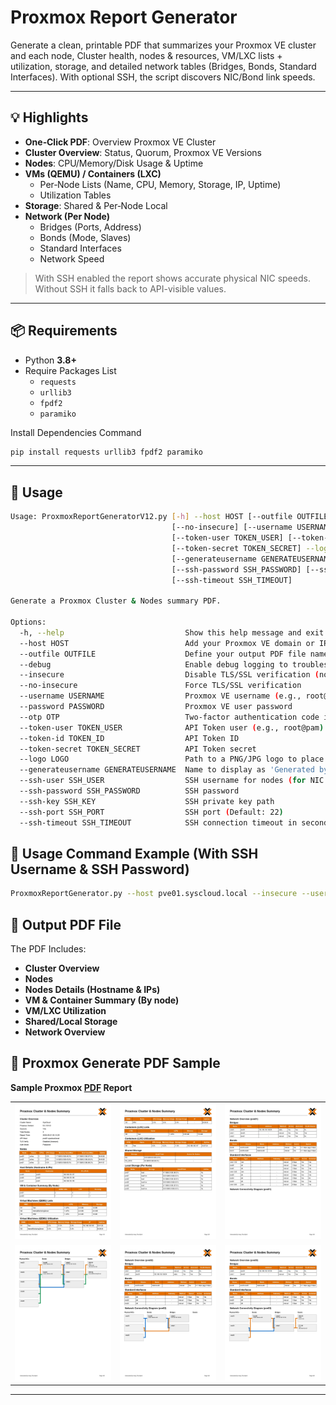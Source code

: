 # Proxmox Report Generator

Generate a clean, printable PDF that summarizes your Proxmox VE cluster and each node, Cluster health, nodes & resources, VM/LXC lists + utilization, storage, and detailed network tables (Bridges, Bonds, Standard Interfaces). With optional SSH, the script discovers NIC/Bond link speeds.

---

## 💡 Highlights

- **One‑Click PDF**: Overview Proxmox VE Cluster
- **Cluster Overview**: Status, Quorum, Proxmox VE Versions
- **Nodes**: CPU/Memory/Disk Usage & Uptime
- **VMs (QEMU) / Containers (LXC)**
  - Per‑Node Lists (Name, CPU, Memory, Storage, IP, Uptime)
  - Utilization Tables
- **Storage**: Shared & Per‑Node Local
- **Network (Per Node)**
  - Bridges (Ports, Address)
  - Bonds (Mode, Slaves)
  - Standard Interfaces
  - Network Speed
> With SSH enabled the report shows accurate physical NIC speeds. Without SSH it falls back to API-visible values.

---

## 📦 Requirements

- Python **3.8+**
- Require Packages List
  - `requests`
  - `urllib3`
  - `fpdf2`
  - `paramiko`

Install Dependencies Command

```bash
pip install requests urllib3 fpdf2 paramiko
```

---

## 📝 Usage
```bash
Usage: ProxmoxReportGeneratorV12.py [-h] --host HOST [--outfile OUTFILE] [--debug] [--insecure]
                                    [--no-insecure] [--username USERNAME] [--password PASSWORD] [--otp OTP]
                                    [--token-user TOKEN_USER] [--token-id TOKEN_ID]
                                    [--token-secret TOKEN_SECRET] --logo LOGO
                                    [--generateusername GENERATEUSERNAME] [--ssh-user SSH_USER]
                                    [--ssh-password SSH_PASSWORD] [--ssh-key SSH_KEY] [--ssh-port SSH_PORT]
                                    [--ssh-timeout SSH_TIMEOUT]

Generate a Proxmox Cluster & Nodes summary PDF.

Options:
  -h, --help                           Show this help message and exit
  --host HOST                          Add your Proxmox VE domain or IP address
  --outfile OUTFILE                    Define your output PDF file name (e.g., report.pdf)
  --debug                              Enable debug logging to troubleshoot PDF generation
  --insecure                           Disable TLS/SSL verification (not recommended)
  --no-insecure                        Force TLS/SSL verification
  --username USERNAME                  Proxmox VE username (e.g., root@pam)
  --password PASSWORD                  Proxmox VE user password
  --otp OTP                            Two-factor authentication code if required
  --token-user TOKEN_USER              API Token user (e.g., root@pam)
  --token-id TOKEN_ID                  API Token ID
  --token-secret TOKEN_SECRET          API Token secret
  --logo LOGO                          Path to a PNG/JPG logo to place in the PDF header
  --generateusername GENERATEUSERNAME  Name to display as 'Generated by' in the PDF footer
  --ssh-user SSH_USER                  SSH username for nodes (for NIC speeds / IP ARP fallback)
  --ssh-password SSH_PASSWORD          SSH password
  --ssh-key SSH_KEY                    SSH private key path
  --ssh-port SSH_PORT                  SSH port (Default: 22)
  --ssh-timeout SSH_TIMEOUT            SSH connection timeout in seconds (Default: 8)
```
## 📝 Usage Command Example (With SSH Username & SSH Password)
```bash
ProxmoxReportGenerator.py --host pve01.syscloud.local --insecure --username root@pam --password "xxxxx" --logo "C:\Proxmox.png" --generateusername "Aung Thu Myint" --ssh-user root --ssh-password "xxxxx"
```
## 🎯 Output PDF File

The PDF Includes:

- **Cluster Overview**
- **Nodes**
- **Nodes Details (Hostname & IPs)**
- **VM & Container Summary (By node)**
- **VM/LXC Utilization**
- **Shared/Local Storage**
- **Network Overview**

## 📂 Proxmox Generate PDF Sample

<p>
  <strong>Sample Proxmox <a href="https://github.com/AungThuMyint/ProxmoxReportGenerator/blob/main/Report/Proxmox_Summary.pdf">PDF</a> Report</strong>
</p>

<table>
  <tr>
    <td><img src="https://raw.githubusercontent.com/AungThuMyint/ProxmoxReportGenerator/refs/heads/main/Report/Page1.jpg" alt="Page1" width="260"></td>
    <td><img src="https://raw.githubusercontent.com/AungThuMyint/ProxmoxReportGenerator/refs/heads/main/Report/Page2.jpg" alt="Page2" width="260"></td>
    <td><img src="https://raw.githubusercontent.com/AungThuMyint/ProxmoxReportGenerator/refs/heads/main/Report/Page3.jpg" alt="Page3" width="260"></td>
  </tr>
  <tr>
    <td><img src="https://raw.githubusercontent.com/AungThuMyint/ProxmoxReportGenerator/refs/heads/main/Report/Page4.jpg" alt="Page4" width="260"></td>
    <td><img src="https://raw.githubusercontent.com/AungThuMyint/ProxmoxReportGenerator/refs/heads/main/Report/Page5.jpg" alt="Page5" width="260"></td>
    <td><img src="https://raw.githubusercontent.com/AungThuMyint/ProxmoxReportGenerator/refs/heads/main/Report/Page6.jpg" alt="Page6" width="260"></td>
  </tr>
</table>

---
